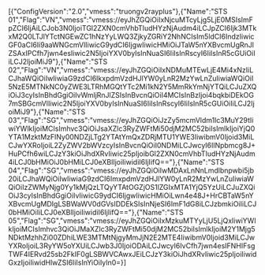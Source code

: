 [{"ConfigVersion":"2.0","vmess":"truongv2rayplus"},{"Name":"STS 01","Flag":"VN","vmess":"vmess://eyJhZGQiOiIxNjcuMTcyLjg5LjE0MSIsImFpZCI6IjAiLCJob3N0IjoiTGl2ZXN0cmVhbTIudHYzNjAudm4iLCJpZCI6Ijk3MTkxM2Q0LTJlYTctNGEwZC1hNzYyLWQ3ZjkyZGRiY2NhNCIsIm5ldCI6IndzIiwicGF0aCI6Ii9aaWNGcmVlIiwicG9ydCI6IjgwIiwicHMiOiJTaW5nYXBvcmUgRnJlZSAxIPCfh7jwn4esIiwic2N5IjoiYXV0byIsInNuaSI6IiIsInRscyI6IiIsInR5cGUiOiIiLCJ2IjoiMiJ9"},{"Name":"STS 02","Flag":"VN","vmess":"vmess://eyJhZGQiOiIxNDMuMTEwLjE4Mi4xNzIiLCJhaWQiOiIwIiwiaG9zdCI6IkxpdmVzdHJlYW0yLnR2MzYwLnZuIiwiaWQiOiI5NzE5MTNkNC0yZWE3LTRhMGQtYTc2Mi1kN2Y5MmRkYmNjYTQiLCJuZXQiOiJ3cyIsInBhdGgiOiIvWmljRnJlZSIsInBvcnQiOiI4MCIsInBzIjoi4bqkbiDEkOG7mSBGcmVlIiwic2N5IjoiYXV0byIsInNuaSI6IiIsInRscyI6IiIsInR5cGUiOiIiLCJ2IjoiMiJ9"},{"Name":"STS  03","Flag":"SG","vmess":"vmess://eyJhZGQiOiJzZy5mcmVldm1lc3MuY29tIiwiYWlkIjoiMCIsImhvc3QiOiJsaXZlc3RyZWFtMi50djM2MC52biIsImlkIjoiYjQ0YTA1MzktMzFlNy00NDZjLTg2YTAtYmQxZDRjMTU1YWE3IiwibmV0Ijoid3MiLCJwYXRoIjoiL2ZyZWV2bWVzcyIsInBvcnQiOiI0NDMiLCJwcyI6IlNpbmcg8J+HuPCfh6wiLCJzY3kiOiJhdXRvIiwic25pIjoibGl2ZXN0cmVhbTIudHYzNjAudm4iLCJ0bHMiOiJ0bHMiLCJ0eXBlIjoiIiwidiI6IjIifQ=="},{"Name":"STS 04","Flag":"SG","vmess":"vmess://eyJhZGQiOiIwMDAxLnNnLmdlbnpwbi5jb20iLCJhaWQiOiIwIiwiaG9zdCI6ImxpdmVzdHJlYW0yLnR2MzYwLnZuIiwiaWQiOiIzZWMyNjg0Yy1kMjQzLTQyYTAtOGZjOS1lZGIxMTA1YjQ5YzUiLCJuZXQiOiJ3cyIsInBhdGgiOiIvIiwicG9ydCI6IjgwIiwicHMiOiLwn4e48J+HrCBTaW5nYXBvcmUgMDIgLSBWaWV0dGVsIDDEkSIsInNjeSI6ImF1dG8iLCJzbmkiOiIiLCJ0bHMiOiIiLCJ0eXBlIjoiIiwidiI6IjIifQ=="},{"Name":"STS 05","Flag":"SG","vmess":"vmess://eyJhZGQiOiIxMzkuMTYyLjU5LjQxIiwiYWlkIjoiMCIsImhvc3QiOiJMaXZlc3RyZWFtMi50djM2MC52biIsImlkIjoiM2Y1Mjg5NDktMzhhZi00ZDhiLWE3MTMtNjgyMmJjN2E2MTE4IiwibmV0Ijoid3MiLCJwYXRoIjoiL3RyYW5oYXUiLCJwb3J0IjoiODAiLCJwcyI6IvCfh7jwn4esIFNHIFsgTWF4IERvd25sb2FkIF0gLSBWVCAwxJEiLCJzY3kiOiJhdXRvIiwic25pIjoiIiwidGxzIjoiIiwidHlwZSI6IiIsInYiOiIyIn0=}] 
